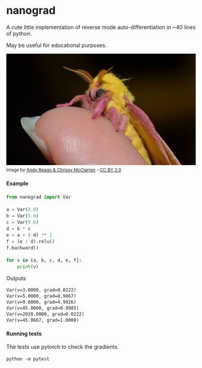 # nanograd
A cute little implementation of reverse mode auto-differentiation in ~40 lines of python.

May be useful for educational purposes. 

![cute bug](cute.jpg)
<small>Image by [Andy Reago & Chrissy McClarren](https://www.flickr.com/photos/wildreturn/20309009618/in/photostream/) - [CC BY 2.0](https://creativecommons.org/licenses/by/2.0/)</small>

#### Example
```python
from nanograd import Var

a = Var(3.0)
b = Var(5.0)
c = Var(9.0)
d = b * c
e = a + (-d) ** 2
f = (e / d).relu()
f.backward()

for v in [a, b, c, d, e, f]:
    print(v)
```
Outputs 
```
Var(v=3.0000, grad=0.0222)
Var(v=5.0000, grad=8.9867)
Var(v=9.0000, grad=4.9926)
Var(v=45.0000, grad=0.9985)
Var(v=2028.0000, grad=0.0222)
Var(v=45.0667, grad=1.0000)
```

#### Running tests
The tests use pytorch to check the gradients.

`python -m pytest`

